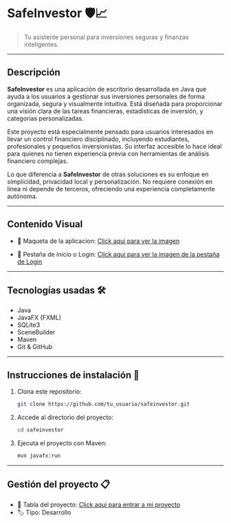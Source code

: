 # SafeInvestor 🛡️📈  
> Tu asistente personal para inversiones seguras y finanzas inteligentes.
---

## Descripción

**SafeInvestor** es una aplicación de escritorio desarrollada en Java que ayuda a los usuarios a gestionar sus inversiones personales de forma organizada, segura y visualmente intuitiva. Está diseñada para proporcionar una visión clara de las tareas financieras, estadísticas de inversión, y categorías personalizadas.

Este proyecto está especialmente pensado para usuarios interesados en llevar un control financiero disciplinado, incluyendo estudiantes, profesionales y pequeños inversionistas. Su interfaz accesible lo hace ideal para quienes no tienen experiencia previa con herramientas de análisis financiero complejas.

Lo que diferencia a **SafeInvestor** de otras soluciones es su enfoque en simplicidad, privacidad local y personalización. No requiere conexión en línea ni depende de terceros, ofreciendo una experiencia completamente autónoma.

---

## Contenido Visual 

- 📸  Maqueta de la aplicacion: [Click aqui para ver la imagen](https://github.com/franciscorodalf/SafeInvestor/blob/main/images/mooks-pantalla.drawio.png)

- 📸  Pestaña de inicio o Login: [Click aqui para ver la imagen de la pestaña de Login](https://github.com/franciscorodalf/SafeInvestor/blob/main/images/Login.png)

---

## Tecnologías usadas 🛠️

- Java
- JavaFX (FXML)
- SQLite3
- SceneBuilder
- Maven
- Git & GitHub
  
---

## Instrucciones de instalación 🚀

1. Clona este repositorio:
   ```bash
   git clone https://github.com/tu_usuario/safeinvestor.git
   ```
2. Accede al directorio del proyecto:
   ```bash
   cd safeinvestor
   ```
3. Ejecuta el proyecto con Maven:
   ```bash
   mvn javafx:run
   ```

---

## Gestión del proyecto 📋

- 📌 Tabla del proyecto: [Click aqui para entrar a mi proyecto](https://github.com/users/franciscorodalf/projects/2/views/1)
- 🏷️ Tipo: Desarrollo

